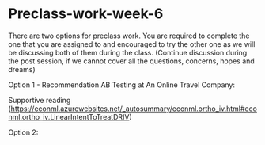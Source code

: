 # Preclass-work-week-6

There are two options for preclass work. You are required to complete the one that you are assigned to and encouraged to try the other one as we will be discussing both of them during the class. (Continue discussion during the post session, if we cannot cover all the questions, concerns, hopes and dreams)

Option 1 - Recommendation AB Testing at An Online Travel Company:

Supportive reading (https://econml.azurewebsites.net/_autosummary/econml.ortho_iv.html#econml.ortho_iv.LinearIntentToTreatDRIV) 


Option 2:
